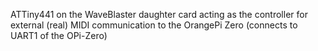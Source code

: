 ATTiny441 on the WaveBlaster daughter card acting as the controller for external (real) MIDI communication to the OrangePi Zero (connects to UART1 of the OPi-Zero)
